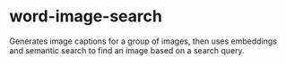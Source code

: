 # word-image-search
Generates image captions for a group of images, then uses embeddings and semantic search to find an image based on a search query.
